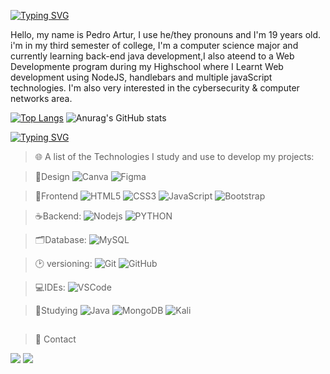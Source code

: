 [![Typing SVG](https://readme-typing-svg.herokuapp.com/?color=4AF626&size=35&center=true&vCenter=true&width=1000&lines=Welcome,+I'm+Pedro+Artur!!!+)](https://git.io/typing-svg)


Hello, my name is Pedro Artur, I use he/they pronouns and I'm 19 years old.
i'm in my third semester of college, I'm a computer science major and currently learning back-end java development,I also ateend to a Web Developmente program during my Highschool where I Learnt Web development using NodeJS, handlebars and multiple javaScript technologies.
I'm also very interested in the cybersecurity & computer networks area. 

[![Top Langs](https://github-readme-stats.vercel.app/api/top-langs/?username=Pedro-Artur-RF)](https://github.com/anuraghazra/github-readme-stats)
![Anurag's GitHub stats](https://github-readme-stats.vercel.app/api?username=Pedro-Artur-RF&show_icons=true)


[![Typing SVG](https://readme-typing-svg.herokuapp.com/?color=4AF626&size=35&center=true&vCenter=true&width=1000&lines=Technologies)](https://git.io/typing-svg)


>🌐 A list of the Technologies I study and use to develop my projects:

>🎨Design
![Canva](https://img.shields.io/badge/Canva-%2300C4CC.svg?style=flat-square&logo=Canva&logoColor=white)
![Figma](https://img.shields.io/badge/figma-%23F24E1E.svg?style=flat-square&logo=figma&logoColor=white)

>🎨Frontend
![HTML5](https://img.shields.io/badge/-HTML5-E34F26?style=flat-square&logo=html5&logoColor=white)
![CSS3](https://img.shields.io/badge/-CSS3-1572B6?style=flat-square&logo=css3)
![JavaScript](https://img.shields.io/badge/-JavaScript-black?style=flat-square&logo=javascript)
![Bootstrap](https://img.shields.io/badge/-Bootstrap-563D7C?style=flat-square&logo=bootstrap)

>☕Backend: 
![Nodejs](https://img.shields.io/badge/-Nodejs-339933?style=flat-square&logo=Node.js&logoColor=white)
![PYTHON](https://img.shields.io/badge/python-3670A0?style=for-the-badge&logo=python&logoColor=ffdd54)


>🗂️Database:
![MySQL](https://img.shields.io/badge/-MySQL-4479A1?style=flat-square&logo=mysql&logoColor=white)

>🕑 versioning:
![Git](https://img.shields.io/badge/-Git-black?style=flat-square&logo=git)
![GitHub](https://img.shields.io/badge/-GitHub-181717?style=flat-square&logo=github)

>💻IDEs:
![VSCode](https://img.shields.io/badge/-VSCode-007ACC?style=flat-square&logo=visual-studio-code&logoColor=white)

>📖Studying
![Java](https://img.shields.io/badge/java-%23ED8B00.svg?style=flat-square&logo=openjdk&logoColor=white)
![MongoDB](https://img.shields.io/badge/MongoDB-%234ea94b.svg?style=flat-square&logo=mongodb&logoColor=white)
![Kali](https://img.shields.io/badge/Kali-268BEE?style=flat-square&logo=kalilinux&logoColor=white)
  ##
  
  <div>




  >📨 Contact
    
  <a href="https://www.instagram.com/pedro_artur_rfn/" target="_blank"><img src="https://img.shields.io/badge/-Instagram-%23E4405F?style=for-the-badge&logo=instagram&logoColor=white" target="_blank"></a>
  <a href="https://www.linkedin.com/in/pedro-artur-rolemberg-0a30a8194/" target="_blank"><img src="https://img.shields.io/badge/-LinkedIn-%230077B5?style=for-the-badge&logo=linkedin&logoColor=white" target="_blank"></a> 
 
</div>

  
